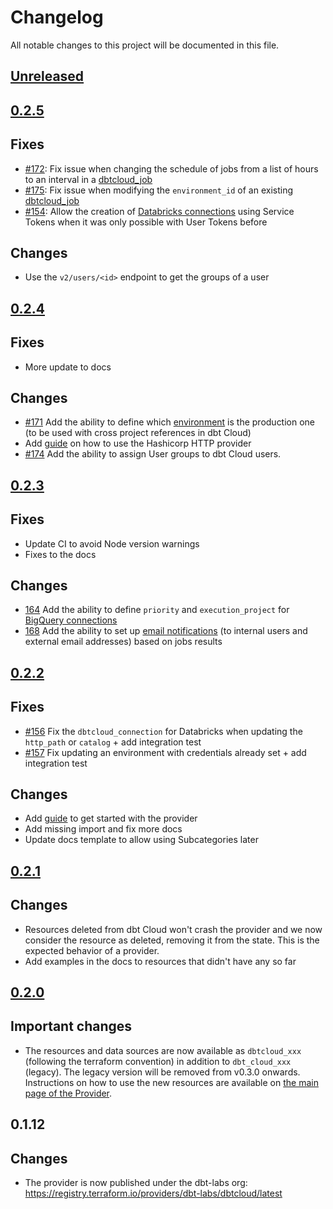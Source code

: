 # Changelog

All notable changes to this project will be documented in this file.

## [Unreleased](https://github.com/dbt-labs/terraform-provider-dbtcloud/compare/v0.2.5...HEAD)

## [0.2.5](https://github.com/dbt-labs/terraform-provider-dbtcloud/compare/v0.2.4...v0.2.5)

## Fixes

- [#172](https://github.com/dbt-labs/terraform-provider-dbtcloud/issues/172): Fix issue when changing the schedule of jobs from a list of hours to an interval in a [dbtcloud_job](https://registry.terraform.io/providers/dbt-labs/dbtcloud/latest/docs/resources/job)
- [#175](https://github.com/dbt-labs/terraform-provider-dbtcloud/issues/175): Fix issue when modifying the `environment_id` of an existing [dbtcloud_job](https://registry.terraform.io/providers/dbt-labs/dbtcloud/latest/docs/resources/job)
- [#154](https://github.com/dbt-labs/terraform-provider-dbtcloud/issues/154): Allow the creation of [Databricks connections](https://registry.terraform.io/providers/dbt-labs/dbtcloud/latest/docs/resources/connection) using Service Tokens when it was only possible with User Tokens before

## Changes

- Use the `v2/users/<id>` endpoint to get the groups of a user

## [0.2.4](https://github.com/dbt-labs/terraform-provider-dbtcloud/compare/v0.2.3...v0.2.4)

## Fixes

- More update to docs

## Changes

- [#171](https://github.com/dbt-labs/terraform-provider-dbtcloud/issues/171) Add the ability to define which [environment](https://registry.terraform.io/providers/dbt-labs/dbtcloud/latest/docs/resources/environment) is the production one (to be used with cross project references in dbt Cloud)
- Add [guide](https://registry.terraform.io/providers/dbt-labs/dbtcloud/latest/docs/guides/2_leveraging_http_provider) on how to use the Hashicorp HTTP provider
- [#174](https://github.com/dbt-labs/terraform-provider-dbtcloud/issues/174) Add the ability to assign User groups to dbt Cloud users.

## [0.2.3](https://github.com/dbt-labs/terraform-provider-dbtcloud/compare/v0.2.2...v0.2.3)

## Fixes

- Update CI to avoid Node version warnings
- Fixes to the docs

## Changes

- [164](https://github.com/dbt-labs/terraform-provider-dbtcloud/issues/164) Add the ability to define `priority` and `execution_project` for [BigQuery connections](https://registry.terraform.io/providers/dbt-labs/dbtcloud/latest/docs/resources/bigquery_connection)
- [168](https://github.com/dbt-labs/terraform-provider-dbtcloud/issues/168) Add the ability to set up [email notifications](https://registry.terraform.io/providers/dbt-labs/dbtcloud/latest/docs/resources/notification) (to internal users and external email addresses) based on jobs results

## [0.2.2](https://github.com/dbt-labs/terraform-provider-dbtcloud/compare/v0.2.1...v0.2.2)

## Fixes

- [#156](https://github.com/dbt-labs/terraform-provider-dbtcloud/issues/156) Fix the `dbtcloud_connection` for Databricks when updating the `http_path` or `catalog` + add integration test
- [#157](https://github.com/dbt-labs/terraform-provider-dbtcloud/issues/157) Fix updating an environment with credentials already set + add integration test

## Changes

- Add [guide](https://registry.terraform.io/providers/dbt-labs/dbtcloud/latest/docs/guides/1_getting_started) to get started with the provider
- Add missing import and fix more docs
- Update docs template to allow using Subcategories later

## [0.2.1](https://github.com/dbt-labs/terraform-provider-dbtcloud/compare/v0.2.0...v0.2.1)

## Changes

- Resources deleted from dbt Cloud won't crash the provider and we now consider the resource as deleted, removing it from the state. This is the expected behavior of a provider.
- Add examples in the docs to resources that didn't have any so far

## [0.2.0](https://github.com/dbt-labs/terraform-provider-dbtcloud/compare/v0.1.12...v0.2.0)

## Important changes

- The resources and data sources are now available as `dbtcloud_xxx` (following the terraform convention) in addition to `dbt_cloud_xxx` (legacy). The legacy version will be removed from v0.3.0 onwards. Instructions on how to use the new resources are available on [the main page of the Provider](https://registry.terraform.io/providers/dbt-labs/dbtcloud/latest/docs).

## 0.1.12

## Changes

- The provider is now published under the dbt-labs org: https://registry.terraform.io/providers/dbt-labs/dbtcloud/latest
